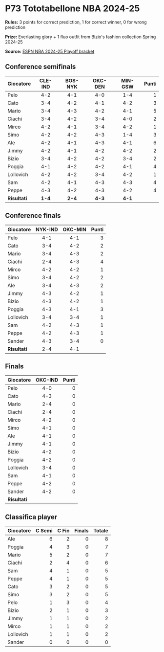 # P73 Tototabellone NBA 2024-25

**Rules:** 3 points for correct prediction, 1 for correct winner, 0 for wrong prediction

**Prize:** Everlasting glory + 1 fluo outfit from Bizio's fashion collection Spring 2024-25

**Source:** [ESPN NBA 2024-25 Playoff bracket](https://www.espn.com/nba/playoff-bracket)

## Conference semifinals

| Giocatore | CLE-IND | BOS-NYK | OKC-DEN | MIN-GSW | Punti |
|-----------|:-------:|:-------:|:-------:|:-------:|------:|
| Pelo      | 4-2     | 4-1     | 4-0     | 1-4     |   1   |
| Cato      | 3-4     | 4-2     | 4-1     | 4-2     |   3   |
| Mario     | 3-4     | 4-3     | 4-2     | 4-1     |   5   |
| Ciachi    | 3-4     | 4-2     | 3-4     | 4-0     |   2   |
| Mirco     | 4-2     | 4-1     | 3-4     | 4-2     |   1   |
| Simo      | 4-2     | 4-2     | 4-3     | 1-4     |   3   |
| Ale       | 4-2     | 4-1     | 4-3     | 4-1     |   6   |
| Jimmy     | 4-2     | 4-1     | 4-2     | 4-2     |   2   |
| Bizio     | 3-4     | 4-2     | 4-2     | 3-4     |   2   |
| Poggia    | 4-1     | 4-2     | 4-2     | 4-1     |   4   |
| Lollovich | 4-2     | 4-2     | 3-4     | 4-2     |   1   |
| Sam       | 4-2     | 4-1     | 4-3     | 4-3     |   4   |
| Peppe     | 4-3     | 4-2     | 4-3     | 4-2     |   4   |
| **Risultati** | **1-4**     | **2-4**     | **4-3**     | **4-1**     |       |

## Conference finals

| Giocatore | NYK-IND | OKC-MIN | Punti |
|-----------|:-------:|:-------:|------:|
| Pelo      |   4-1   |   4-1   |   3   |
| Cato      |   3-4   |   4-2   |   2   |
| Mario     |   3-4   |   4-3   |   2   |
| Ciachi    |   2-4   |   4-3   |   4   |
| Mirco     |   4-2   |   4-2   |   1   |
| Simo      |   3-4   |   4-2   |   2   |
| Ale       |   3-4   |   4-3   |   2   |
| Jimmy     |   4-3   |   4-2   |   1   |
| Bizio     |   4-3   |   4-2   |   1   |
| Poggia    |   4-3   |   4-1   |   3   |
| Lollovich |   3-4   |   3-4   |   1   |
| Sam       |   4-2   |   4-3   |   1   |
| Peppe     |   4-2   |   4-3   |   1   |
| Sander    |   4-3   |   3-4   |   0   |
| **Risultati** |  2-4    |  4-1    |       |

## Finals

| Giocatore | OKC-IND | Punti |
|-----------|:-------:|------:|
| Pelo      |  4-0    |   0   |
| Cato      |  4-3    |   0   |
| Mario     |  2-4    |   0   |
| Ciachi    |  2-4    |   0   |
| Mirco     |  4-2    |   0   |
| Simo      |  4-1    |   0   |
| Ale       |  4-1    |   0   |
| Jimmy     |  4-1    |   0   |
| Bizio     |  4-2    |   0   |
| Poggia    |  4-2    |   0   |
| Lollovich |  3-4    |   0   |
| Sam       |  4-1    |   0   |
| Peppe     |  4-2    |   0   |
| Sander    |  4-2    |   0   |
| **Risultati** |      |      |

## Classifica player

| Giocatore | C Semi | C Fin | Finals | Totale |
|-----------|-------:|------:|-------:|-------:|
| Ale       |    6   |    2  |    0   |    8   |
| Poggia    |    4   |    3  |    0   |    7   |
| Mario     |    5   |    2  |    0   |    7   |
| Ciachi    |    2   |    4  |    0   |    6   |
| Sam       |    4   |    1  |    0   |    5   |
| Peppe     |    4   |    1  |    0   |    5   |
| Cato      |    3   |    2  |    0   |    5   |
| Simo      |    3   |    2  |    0   |    5   |
| Pelo      |    1   |    3  |    0   |    4   |
| Bizio     |    2   |    1  |    0   |    3   |
| Jimmy     |    1   |    1  |    0   |    2   |
| Mirco     |    1   |    1  |    0   |    2   |
| Lollovich |    1   |    1  |    0   |    2   |
| Sander    |    0   |    0  |    0   |    0   |

